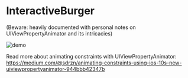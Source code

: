 # InteractiveBurger
(Beware: heavily documented with personal notes on UIViewPropertyAnimator and its intricacies)

![demo](http://i.imgur.com/CHI3tia.gif)

Read more about animating constraints with UIViewPropertyAnimator:
https://medium.com/@sdrzn/animating-constraints-using-ios-10s-new-uiviewpropertyanimator-944bbb42347b
